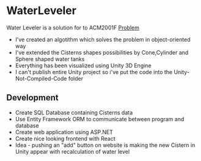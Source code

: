 # WaterLeveler

Water Leveler is a solution for to ACM2001F [Problem](http://cepc.mimuw.edu.pl/2001/problems/f.pdf)
- I've created an algotithm which solves the problem in object-oriented way
- I've extended the Cisterns shapes possibilities by Cone,Cylinder and Sphere shaped water tanks
- Everything has been visualized using Unity 3D Engine
- I can't publish entire Unity project so i've put the code into the Unity-Not-Compiled-Code folder 

## Development
- Create SQL Database containing Cisterns data
- Use Entity Framework ORM to communicate between program and database
- Create web application using ASP.NET
- Create nice looking frontend with React
- Idea - pushing an "add" button on website is making the new Cistern in Unity appear with recalculation of water level

